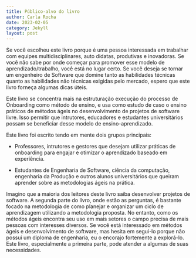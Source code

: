 ```yaml
---
title: Público-alvo do livro
author: Carla Rocha
date: 2023-02-05
category: Jekyll
layout: post
---
```



Se você escolheu este livro porque é uma pessoa interessada em trabalhar com equipes multidisciplinares, auto didatas, produtivas e inovadoras. 
Se você não sabe por onde começar para promover esse modelo de aprendizado/trabalho, você está no lugar certo. Se você deseja se tornar um engenheiro de Software que domine tanto as habilidades técnicas quanto as habilidades não técnicas exigidas pelo mercado, espero que este livro forneça algumas dicas úteis.

Este livro se concentra mais na estruturação execução do processo de Onboarding como método de ensino, e usa como estudo de caso o ensino práticos de métodos ágeis no desenvolvimento de projetos de software livre. Isso permitir que intrutores, educadores e estudantes universitários possam se beneficiar desse modelo de ensino-aprendizado.  

Este livro foi escrito tendo em mente dois grupos principais:

- Professores, intrutores e gestores que desejam utilizar práticas de onboarding para engajar e otimizar o aprendizado baseado em experiência.

- Estudantes de Engenharia de Software, ciência da computação, engenharia da Produção e outros alunos universitários que queiram aprender sobre as metodologias ágeis na prática.

Imagino que a maioria dos leitores deste livro saiba desenvolver projetos de software. A segunda parte do livro, onde estão as perguntas, é bastante focado na metodologia de como planejar e organizar um ciclo de aprendizagem utilizando a metodologia proposta. No entanto, como os métodos ágeis encontra seu uso em mais setores o campo precisa de mais pessoas com interesses diversos. Se você está interessado em métodos ágeis e desenvolvimento de software, mas hesita em segui-lo porque não possui um diploma de engenharia, eu o encorajo fortemente a explorá-lo. Este livro, especialmente a primeira parte, pode atender a algumas de suas necessidades. 
